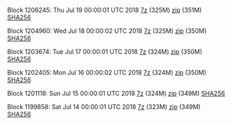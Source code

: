 Block 1206245: Thu Jul 19 00:00:01 UTC 2018 [7z](https://transfer.sh/mFvex/bootstrap.dat.20180719.7z) (325M) [zip](https://transfer.sh/2WDKj/bootstrap.dat.20180719.zip) (351M) [SHA256](https://transfer.sh/13jEjf/sha256.txt)

Block 1204960: Wed Jul 18 00:00:02 UTC 2018 [7z](https://transfer.sh/TSuwJ/bootstrap.dat.20180718.7z) (325M) [zip](https://transfer.sh/pXncs/bootstrap.dat.20180718.zip) (350M) [SHA256](https://transfer.sh/3LkIO/sha256.txt)

Block 1203674: Tue Jul 17 00:00:01 UTC 2018 [7z]() (324M) [zip]() (350M) [SHA256]()

Block 1202405: Mon Jul 16 00:00:02 UTC 2018 [7z](https://transfer.sh/kUof1/bootstrap.dat.20180716.7z) (324M) [zip](https://transfer.sh/fp5ls/bootstrap.dat.20180716.zip) (350M) [SHA256](https://transfer.sh/Ff8nT/sha256.txt)

Block 1201118: Sun Jul 15 00:00:01 UTC 2018 [7z](https://transfer.sh/ptPDz/bootstrap.dat.20180715.7z) (324M) [zip](https://transfer.sh/IGRtn/bootstrap.dat.20180715.zip) (349M) [SHA256](https://transfer.sh/IWwCd/sha256.txt)

Block 1199858: Sat Jul 14 00:00:01 UTC 2018 [7z](https://transfer.sh/bJXr3/bootstrap.dat.20180714.7z) (323M) [zip](https://transfer.sh/S4ZUd/bootstrap.dat.20180714.zip) (349M) [SHA256](https://transfer.sh/hIesC/sha256.txt)
